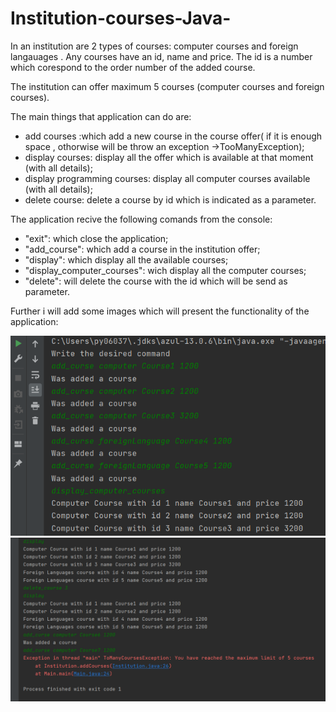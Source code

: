 # Institution-courses-Java-
<p>In an institution are 2 types of courses: computer courses and foreign langauages .
Any courses have an id, name and price. The id is a number which corespond to the order number of the added course.</p>
<p>The institution can offer maximum 5 courses (computer courses and foreign courses).</p>
<p>The main things that application can do are:
  <ul>
     <li>add courses :which add a new course in the course offer( if it is enough space , othorwise will be throw an exception  ->TooManyException);</li>
     <li>display courses: display all the offer which is available at that moment (with all details);</li>
     <li> display programming courses: display all computer courses available  (with all details);</li>
     <li>delete course: delete a course by id which is indicated as a parameter.</li>
  </ul>
</p>
<p>The application recive the following comands from the console:
  <ul>
     <li>"exit": which close the application;</li>
     <li>"add_course": which add a course in the institution offer;</li>
     <li>"display": which display all the available courses;</li>
     <li>"display_computer_courses": wich display all the computer courses;</li>
     <li>"delete": will delete the course with the id which will be send as parameter. </li>
  </ul>
</p>
<p>Further i will add some images which will present the functionality of the application:</p>
<img src="Images/img1.PNG" width=600px>
<img src="Images/img2.PNG" width=600px>
